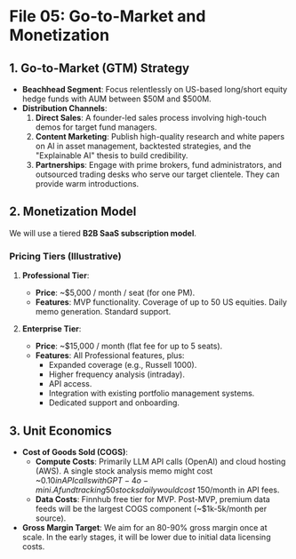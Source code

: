 # File 05: Go-to-Market and Monetization

## 1. Go-to-Market (GTM) Strategy

- **Beachhead Segment**: Focus relentlessly on US-based long/short equity hedge funds with AUM between $50M and $500M.
- **Distribution Channels**:
    1.  **Direct Sales**: A founder-led sales process involving high-touch demos for target fund managers.
    2.  **Content Marketing**: Publish high-quality research and white papers on AI in asset management, backtested strategies, and the "Explainable AI" thesis to build credibility.
    3.  **Partnerships**: Engage with prime brokers, fund administrators, and outsourced trading desks who serve our target clientele. They can provide warm introductions.

## 2. Monetization Model
We will use a tiered **B2B SaaS subscription model**.

### Pricing Tiers (Illustrative)
1.  **Professional Tier**:
    - **Price**: ~$5,000 / month / seat (for one PM).
    - **Features**: MVP functionality. Coverage of up to 50 US equities. Daily memo generation. Standard support.

2.  **Enterprise Tier**:
    - **Price**: ~$15,000 / month (flat fee for up to 5 seats).
    - **Features**: All Professional features, plus:
        - Expanded coverage (e.g., Russell 1000).
        - Higher frequency analysis (intraday).
        - API access.
        - Integration with existing portfolio management systems.
        - Dedicated support and onboarding.

## 3. Unit Economics
- **Cost of Goods Sold (COGS)**:
    - **Compute Costs**: Primarily LLM API calls (OpenAI) and cloud hosting (AWS). A single stock analysis memo might cost ~$0.10 in API calls with GPT-4o-mini. A fund tracking 50 stocks daily would cost ~$150/month in API fees.
    - **Data Costs**: Finnhub free tier for MVP. Post-MVP, premium data feeds will be the largest COGS component (~$1k-5k/month per source).
- **Gross Margin Target**: We aim for an 80-90% gross margin once at scale. In the early stages, it will be lower due to initial data licensing costs.